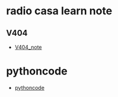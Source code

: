# radio casa learn note

## V404
+ [V404_note](./v404_notebook_lvbing_20180104.pptx)



# pythoncode
+ [pythoncode](https://brettlv.github.io/pythoncode/)
